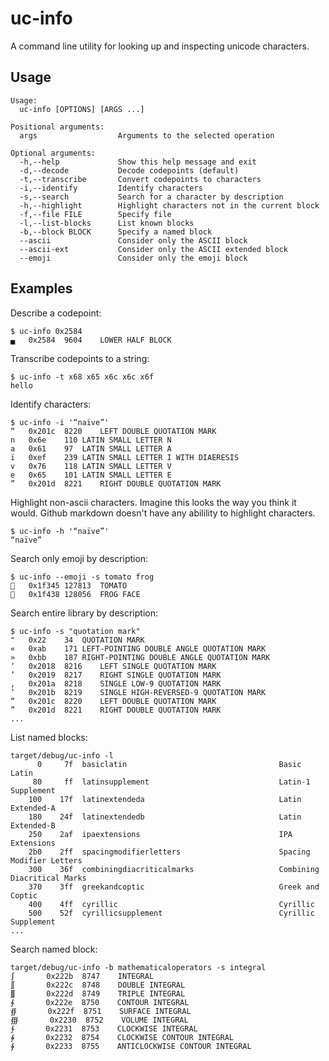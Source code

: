 # uc-info

A command line utility for looking up and inspecting unicode characters.

## Usage

```
Usage:
  uc-info [OPTIONS] [ARGS ...]

Positional arguments:
  args                  Arguments to the selected operation

Optional arguments:
  -h,--help             Show this help message and exit
  -d,--decode           Decode codepoints (default)
  -t,--transcribe       Convert codepoints to characters
  -i,--identify         Identify characters
  -s,--search           Search for a character by description
  -h,--highlight        Highlight characters not in the current block
  -f,--file FILE        Specify file
  -l,--list-blocks      List known blocks
  -b,--block BLOCK      Specify a named block
  --ascii               Consider only the ASCII block
  --ascii-ext           Consider only the ASCII extended block
  --emoji               Consider only the emoji block
```

## Examples

Describe a codepoint:

```
$ uc-info 0x2584
▄	0x2584	9604	LOWER HALF BLOCK
```

Transcribe codepoints to a string:

```
$ uc-info -t x68 x65 x6c x6c x6f
hello
```

Identify characters:

```
$ uc-info -i '“naïve”'
“	0x201c	8220	LEFT DOUBLE QUOTATION MARK
n	0x6e	110	LATIN SMALL LETTER N
a	0x61	97	LATIN SMALL LETTER A
ï	0xef	239	LATIN SMALL LETTER I WITH DIAERESIS
v	0x76	118	LATIN SMALL LETTER V
e	0x65	101	LATIN SMALL LETTER E
”	0x201d	8221	RIGHT DOUBLE QUOTATION MARK
```

Highlight non-ascii characters. Imagine this looks the way you think it would. Github markdown doesn't have any abilility to highlight characters.

```
$ uc-info -h '“naïve”'
“naïve”
```

Search only emoji by description:

```
$ uc-info --emoji -s tomato frog
🍅	0x1f345	127813	TOMATO
🐸	0x1f438	128056	FROG FACE
```

Search entire library by description:

```
$ uc-info -s "quotation mark"
"	0x22	34	QUOTATION MARK
«	0xab	171	LEFT-POINTING DOUBLE ANGLE QUOTATION MARK
»	0xbb	187	RIGHT-POINTING DOUBLE ANGLE QUOTATION MARK
‘	0x2018	8216	LEFT SINGLE QUOTATION MARK
’	0x2019	8217	RIGHT SINGLE QUOTATION MARK
‚	0x201a	8218	SINGLE LOW-9 QUOTATION MARK
‛	0x201b	8219	SINGLE HIGH-REVERSED-9 QUOTATION MARK
“	0x201c	8220	LEFT DOUBLE QUOTATION MARK
”	0x201d	8221	RIGHT DOUBLE QUOTATION MARK
...
```

List named blocks:

```
target/debug/uc-info -l
      0     7f  basiclatin                              	Basic Latin
     80     ff  latinsupplement                         	Latin-1 Supplement
    100    17f  latinextendeda                          	Latin Extended-A
    180    24f  latinextendedb                          	Latin Extended-B
    250    2af  ipaextensions                           	IPA Extensions
    2b0    2ff  spacingmodifierletters                  	Spacing Modifier Letters
    300    36f  combiningdiacriticalmarks               	Combining Diacritical Marks
    370    3ff  greekandcoptic                          	Greek and Coptic
    400    4ff  cyrillic                                	Cyrillic
    500    52f  cyrillicsupplement                      	Cyrillic Supplement
...
```

Search named block:

```
target/debug/uc-info -b mathematicaloperators -s integral
∫       0x222b  8747    INTEGRAL
∬       0x222c  8748    DOUBLE INTEGRAL
∭       0x222d  8749    TRIPLE INTEGRAL
∮       0x222e  8750    CONTOUR INTEGRAL
∯       0x222f  8751    SURFACE INTEGRAL
∰       0x2230  8752    VOLUME INTEGRAL
∱       0x2231  8753    CLOCKWISE INTEGRAL
∲       0x2232  8754    CLOCKWISE CONTOUR INTEGRAL
∳       0x2233  8755    ANTICLOCKWISE CONTOUR INTEGRAL
```
